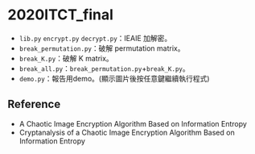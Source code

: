 # 2020ITCT_final
- `lib.py` `encrypt.py` `decrypt.py`：IEAIE 加解密。
- `break_permutation.py`：破解 permutation matrix。
- `break_K.py`：破解 K matrix。
- `break_all.py`：`break_permutation.py`+`break_K.py`。
- `demo.py`：報告用demo。(顯示圖片後按任意鍵繼續執行程式)
## Reference
- A Chaotic Image Encryption Algorithm Based on Information Entropy
- Cryptanalysis of a Chaotic Image Encryption Algorithm Based on Information Entropy
